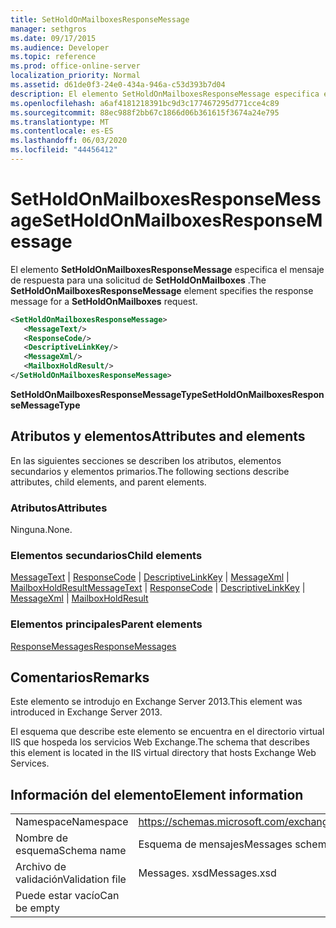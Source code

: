 ```yaml
---
title: SetHoldOnMailboxesResponseMessage
manager: sethgros
ms.date: 09/17/2015
ms.audience: Developer
ms.topic: reference
ms.prod: office-online-server
localization_priority: Normal
ms.assetid: d61de0f3-24e0-434a-946a-c53d393b7d04
description: El elemento SetHoldOnMailboxesResponseMessage especifica el mensaje de respuesta para una solicitud de SetHoldOnMailboxes.
ms.openlocfilehash: a6af4181218391bc9d3c177467295d771cce4c89
ms.sourcegitcommit: 88ec988f2bb67c1866d06b361615f3674a24e795
ms.translationtype: MT
ms.contentlocale: es-ES
ms.lasthandoff: 06/03/2020
ms.locfileid: "44456412"
---
```

# <a name="setholdonmailboxesresponsemessage"></a><span data-ttu-id="8b587-103">SetHoldOnMailboxesResponseMessage</span><span class="sxs-lookup"><span data-stu-id="8b587-103">SetHoldOnMailboxesResponseMessage</span></span>

<span data-ttu-id="8b587-104">El elemento **SetHoldOnMailboxesResponseMessage** especifica el mensaje de respuesta para una solicitud de **SetHoldOnMailboxes** .</span><span class="sxs-lookup"><span data-stu-id="8b587-104">The **SetHoldOnMailboxesResponseMessage** element specifies the response message for a **SetHoldOnMailboxes** request.</span></span> 
  
```XML
<SetHoldOnMailboxesResponseMessage>
   <MessageText/>
   <ResponseCode/>
   <DescriptiveLinkKey/>
   <MessageXml/>
   <MailboxHoldResult/>
</SetHoldOnMailboxesResponseMessage>
```

 <span data-ttu-id="8b587-105">**SetHoldOnMailboxesResponseMessageType**</span><span class="sxs-lookup"><span data-stu-id="8b587-105">**SetHoldOnMailboxesResponseMessageType**</span></span>
## <a name="attributes-and-elements"></a><span data-ttu-id="8b587-106">Atributos y elementos</span><span class="sxs-lookup"><span data-stu-id="8b587-106">Attributes and elements</span></span>

<span data-ttu-id="8b587-107">En las siguientes secciones se describen los atributos, elementos secundarios y elementos primarios.</span><span class="sxs-lookup"><span data-stu-id="8b587-107">The following sections describe attributes, child elements, and parent elements.</span></span>
  
### <a name="attributes"></a><span data-ttu-id="8b587-108">Atributos</span><span class="sxs-lookup"><span data-stu-id="8b587-108">Attributes</span></span>

<span data-ttu-id="8b587-109">Ninguna.</span><span class="sxs-lookup"><span data-stu-id="8b587-109">None.</span></span>
  
### <a name="child-elements"></a><span data-ttu-id="8b587-110">Elementos secundarios</span><span class="sxs-lookup"><span data-stu-id="8b587-110">Child elements</span></span>

<span data-ttu-id="8b587-111">[MessageText](messagetext.md)  |  [ResponseCode](responsecode.md)  |  [DescriptiveLinkKey](descriptivelinkkey.md)  |  [MessageXml](messagexml.md)  |  [MailboxHoldResult](mailboxholdresult.md)</span><span class="sxs-lookup"><span data-stu-id="8b587-111">[MessageText](messagetext.md) | [ResponseCode](responsecode.md) | [DescriptiveLinkKey](descriptivelinkkey.md) | [MessageXml](messagexml.md) | [MailboxHoldResult](mailboxholdresult.md)</span></span>
  
### <a name="parent-elements"></a><span data-ttu-id="8b587-112">Elementos principales</span><span class="sxs-lookup"><span data-stu-id="8b587-112">Parent elements</span></span>

[<span data-ttu-id="8b587-113">ResponseMessages</span><span class="sxs-lookup"><span data-stu-id="8b587-113">ResponseMessages</span></span>](responsemessages.md)
  
## <a name="remarks"></a><span data-ttu-id="8b587-114">Comentarios</span><span class="sxs-lookup"><span data-stu-id="8b587-114">Remarks</span></span>

<span data-ttu-id="8b587-115">Este elemento se introdujo en Exchange Server 2013.</span><span class="sxs-lookup"><span data-stu-id="8b587-115">This element was introduced in Exchange Server 2013.</span></span>
  
<span data-ttu-id="8b587-116">El esquema que describe este elemento se encuentra en el directorio virtual IIS que hospeda los servicios Web Exchange.</span><span class="sxs-lookup"><span data-stu-id="8b587-116">The schema that describes this element is located in the IIS virtual directory that hosts Exchange Web Services.</span></span>
  
## <a name="element-information"></a><span data-ttu-id="8b587-117">Información del elemento</span><span class="sxs-lookup"><span data-stu-id="8b587-117">Element information</span></span>

|||
|:-----|:-----|
|<span data-ttu-id="8b587-118">Namespace</span><span class="sxs-lookup"><span data-stu-id="8b587-118">Namespace</span></span>  <br/> |https://schemas.microsoft.com/exchange/services/2006/messages  <br/> |
|<span data-ttu-id="8b587-119">Nombre de esquema</span><span class="sxs-lookup"><span data-stu-id="8b587-119">Schema name</span></span>  <br/> |<span data-ttu-id="8b587-120">Esquema de mensajes</span><span class="sxs-lookup"><span data-stu-id="8b587-120">Messages schema</span></span>  <br/> |
|<span data-ttu-id="8b587-121">Archivo de validación</span><span class="sxs-lookup"><span data-stu-id="8b587-121">Validation file</span></span>  <br/> |<span data-ttu-id="8b587-122">Messages. xsd</span><span class="sxs-lookup"><span data-stu-id="8b587-122">Messages.xsd</span></span>  <br/> |
|<span data-ttu-id="8b587-123">Puede estar vacío</span><span class="sxs-lookup"><span data-stu-id="8b587-123">Can be empty</span></span>  <br/> ||
   

